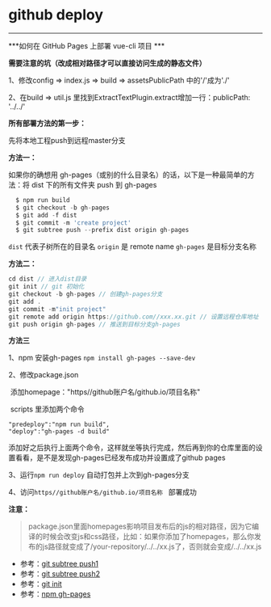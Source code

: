
# github deploy

----
***如何在 GitHub Pages 上部署 vue-cli 项目  ***

**需要注意的坑（改成相对路径才可以直接访问生成的静态文件）**

 1、修改config => index.js => build => assetsPublicPath 中的'/'成为'./'

 2、在build => util.js 里找到ExtractTextPlugin.extract增加一行：publicPath: '../../'



**所有部署方法的第一步：**

先将本地工程push到远程master分支

**方法一：**

如果你的确想用 gh-pages（或别的什么目录名）的话，以下是一种最简单的方法：将 dist 下的所有文件夹 push 到 gh-pages

```js
  $ npm run build
  $ git checkout -b gh-pages
  $ git add -f dist
  $ git commit -m 'create project'
  $ git subtree push --prefix dist origin gh-pages
```
`dist` 代表子树所在的目录名
`origin` 是 remote name
`gh-pages` 是目标分支名称

**方法二：**

```js
cd dist // 进入dist目录
git init // git 初始化
git checkout -b gh-pages // 创建gh-pages分支
git add . 
git commit -m"init project"
git remote add origin https://github.com//xxx.xx.git // 设置远程仓库地址
git push origin gh-pages // 推送到目标分支gh-pages
```

**方法三**

1、npm 安装gh-pages `npm install gh-pages --save-dev`

2、修改package.json 

​	添加homepage："https//github账户名/github.io/项目名称"

​	scripts 里添加两个命令

```
"predeploy":"npm run build",
"deploy":"gh-pages -d build"
```

添加好之后执行上面两个命令，这样就坐等执行完成，然后再到你的仓库里面的设置看看，是不是发现gh-pages已经发布成功并设置成了github pages

3、运行`npm run deploy` 自动打包并上次到gh-pages分支

4、访问`https//github账户名/github.io/项目名称 ` 部署成功

 **注意：**

> package.json里面homepages影响项目发布后的js的相对路径，因为它编译的时候会改变js和css路径，比如：如果你添加了homepages，那么你发布的js路径就变成了/your-repository/../../xx.js了，否则就会变成/../../xx.js

- 参考：[git subtree push1](https://www.jianshu.com/p/cc053119f119)
- 参考：[git subtree push2](https://segmentfault.com/q/1010000007913675?_ea=1490992)
- 参考：[git init](https://blog.csdn.net/nqmysbd/article/details/88764425)
- 参考：[npm gh-pages](https://segmentfault.com/a/1190000010672318)